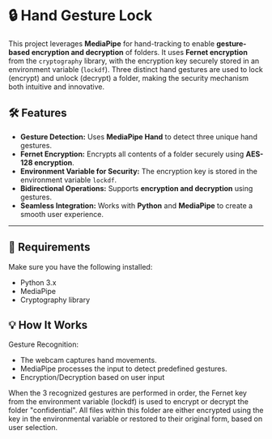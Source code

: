 # 🔒 Hand Gesture Lock 

This project leverages **MediaPipe** for hand-tracking to enable **gesture-based encryption and decryption** of folders. It uses **Fernet encryption** from the `cryptography` library, with the encryption key securely stored in an environment variable (`lockdf`). Three distinct hand gestures are used to lock (encrypt) and unlock (decrypt) a folder, making the security mechanism both intuitive and innovative.

## 🛠 Features

- **Gesture Detection:** Uses **MediaPipe Hand** to detect three unique hand gestures.
- **Fernet Encryption:** Encrypts all contents of a folder securely using **AES-128 encryption**.
- **Environment Variable for Security:** The encryption key is stored in the environment variable `lockdf`.
- **Bidirectional Operations:** Supports **encryption and decryption** using gestures.
- **Seamless Integration:** Works with **Python** and **MediaPipe** to create a smooth user experience.

---

## 🧰 Requirements

Make sure you have the following installed:  

- Python 3.x  
- MediaPipe  
- Cryptography library  

## 💡 How It Works

Gesture Recognition:

- The webcam captures hand movements.
- MediaPipe processes the input to detect predefined gestures.
- Encryption/Decryption based on user input

When the 3 recognized gestures are performed in order, the Fernet key from the environment variable (lockdf) is used to encrypt or decrypt the folder "confidential".
All files within this folder are either encrypted using the key in the environmental variable or restored to their original form, based on user selection.
